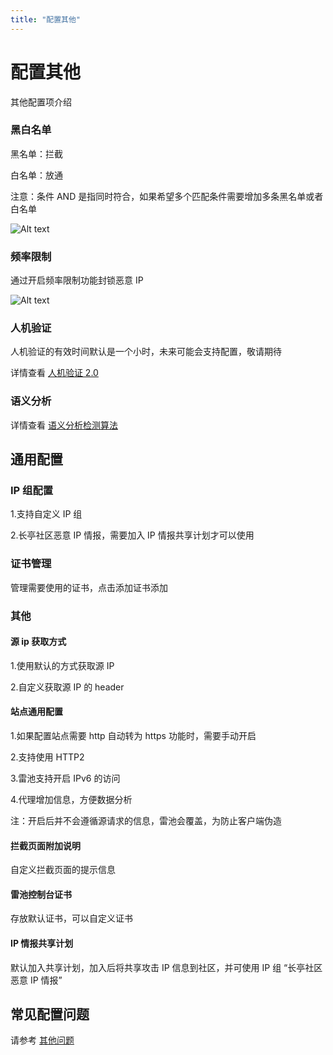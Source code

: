 ```yaml
---
title: "配置其他"
---
```


# 配置其他

其他配置项介绍

### 黑白名单

黑名单：拦截

白名单：放通

注意：条件 AND 是指同时符合，如果希望多个匹配条件需要增加多条黑名单或者白名单

![Alt text](/images/docs/guide_config/other_config1.png)

### 频率限制

通过开启频率限制功能封锁恶意 IP

![Alt text](/images/docs/guide_config/other_config2.png)

### 人机验证

人机验证的有效时间默认是一个小时，未来可能会支持配置，敬请期待

详情查看 [人机验证 2.0](/about/challenge)

### 语义分析

详情查看 [语义分析检测算法](/about/syntaxanalysis)

## 通用配置

### IP 组配置

1.支持自定义 IP 组

2.长亭社区恶意 IP 情报，需要加入 IP 情报共享计划才可以使用

### 证书管理

管理需要使用的证书，点击添加证书添加

### 其他

#### 源 ip 获取方式

1.使用默认的方式获取源 IP

2.自定义获取源 IP 的 header

#### 站点通用配置

1.如果配置站点需要 http 自动转为 https 功能时，需要手动开启

2.支持使用 HTTP2

3.雷池支持开启 IPv6 的访问

4.代理增加信息，方便数据分析

注：开启后并不会遵循源请求的信息，雷池会覆盖，为防止客户端伪造

#### 拦截页面附加说明

自定义拦截页面的提示信息

#### 雷池控制台证书

存放默认证书，可以自定义证书

#### IP 情报共享计划

默认加入共享计划，加入后将共享攻击 IP 信息到社区，并可使用 IP 组 “长亭社区恶意 IP 情报”

## 常见配置问题

请参考 [其他问题](/faq/other)
